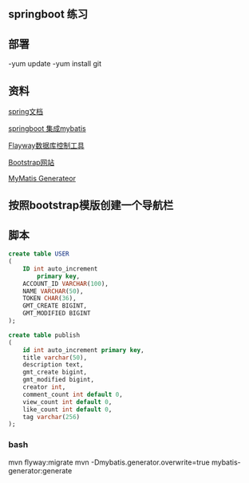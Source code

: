 ## springboot 练习

## 部署
-yum update
-yum install git
## 资料
[spring文档](https://spring.io.guides)

[springboot 集成mybatis](http://mybatis.org/spring-boot-starter/mybatis-spring-boot-autoconfigure/index.html)

[Flayway数据库控制工具](https://flywaydb.org/)

[Bootstrap网站](https://v3.bootcss.com/components/)

[MyMatis Generateor](http://mybatis.org/generator/)
## 按照bootstrap模版创建一个导航栏

## 脚本
```sql
create table USER
(
	ID int auto_increment
		primary key,
	ACCOUNT_ID VARCHAR(100),
	NAME VARCHAR(50),
	TOKEN CHAR(36),
	GMT_CREATE BIGINT,
	GMT_MODIFIED BIGINT
);

create table publish
(
	id int auto_increment primary key,
	title varchar(50),
	description text,
	gmt_create bigint,
	gmt_modified bigint,
	creator int,
	comment_count int default 0,
	view_count int default 0,
	like_count int default 0,
	tag varchar(256)
);


```
### bash
mvn flyway:migrate
mvn -Dmybatis.generator.overwrite=true mybatis-generator:generate

